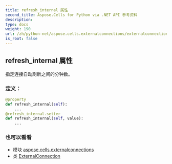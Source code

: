 ```yaml
---
title: refresh_internal 属性
second_title: Aspose.Cells for Python via .NET API 参考资料
description:
type: docs
weight: 190
url: /zh/python-net/aspose.cells.externalconnections/externalconnection/refresh_internal/
is_root: false
---
```

## refresh_internal 属性

指定连接自动刷新之间的分钟数。
### 定义：
```python
@property
def refresh_internal(self):
    ...
@refresh_internal.setter
def refresh_internal(self, value):
    ...
```

### 也可以看看
* 模块 [aspose.cells.externalconnections](../../)
* 类 [ExternalConnection](/cells/zh/python-net/aspose.cells.externalconnections/externalconnection)
